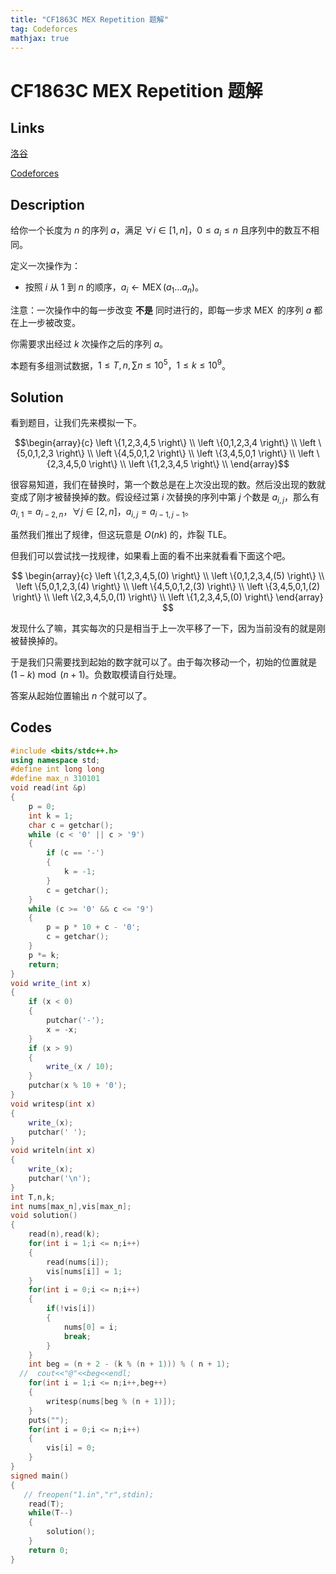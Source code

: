 ```yaml
---
title: "CF1863C MEX Repetition 题解"
tag: Codeforces
mathjax: true
---
```


# CF1863C MEX Repetition 题解

## Links

[洛谷](https://www.luogu.com.cn/problem/CF1863C)

[Codeforces](https://codeforces.com/problemset/problem/1863/C)

## Description

给你一个长度为 $n$ 的序列 $a$，满足 $\forall i \in [1,n]$，$0 \leq a_{i} \leq n$ 且序列中的数互不相同。

定义一次操作为：

- 按照 $i$ 从 $1$ 到 $n$ 的顺序，$a_{i} \gets \operatorname{MEX}(a_{1} \ldots a_{n})$。

注意：一次操作中的每一步改变 **不是** 同时进行的，即每一步求 $\operatorname{MEX}$ 的序列 $a$ 都在上一步被改变。

你需要求出经过 $k$ 次操作之后的序列 $a$。

本题有多组测试数据，$1 \leq T,n,\sum n \leq 10^5$，$1 \leq k \leq 10^{9}$。

## Solution

看到题目，让我们先来模拟一下。

$$\begin{array}{c}
\left \{1,2,3,4,5 \right\} \\
\left \{0,1,2,3,4 \right\} \\
\left \{5,0,1,2,3 \right\} \\
\left \{4,5,0,1,2 \right\} \\
\left \{3,4,5,0,1 \right\} \\
\left \{2,3,4,5,0 \right\} \\
\left \{1,2,3,4,5 \right\} \\
\end{array}$$

很容易知道，我们在替换时，第一个数总是在上次没出现的数。然后没出现的数就变成了刚才被替换掉的数。假设经过第 $i$ 次替换的序列中第 $j$ 个数是 $a_{i,j}$，那么有 $a_{i,1} = a_{i-2,n}$，$\forall j \in [2,n]$，$a_{i,j} = a_{i - 1,j - 1}$。

虽然我们推出了规律，但这玩意是 $O(nk)$ 的，炸裂 TLE。

但我们可以尝试找一找规律，如果看上面的看不出来就看看下面这个吧。

$$
\begin{array}{c}
\left \{1,2,3,4,5,(0) \right\} \\
\left \{0,1,2,3,4,(5) \right\} \\
\left \{5,0,1,2,3,(4) \right\} \\
\left \{4,5,0,1,2,(3) \right\} \\
\left \{3,4,5,0,1,(2) \right\} \\
\left \{2,3,4,5,0,(1) \right\} \\
\left \{1,2,3,4,5,(0) \right\} 
\end{array}
$$

发现什么了嘛，其实每次的只是相当于上一次平移了一下，因为当前没有的就是刚被替换掉的。

于是我们只需要找到起始的数字就可以了。由于每次移动一个，初始的位置就是 $(1 - k) \bmod (n + 1)$。负数取模请自行处理。

答案从起始位置输出 $n$ 个就可以了。

## Codes

```cpp
#include <bits/stdc++.h>
using namespace std;
#define int long long
#define max_n 310101
void read(int &p)
{
    p = 0;
    int k = 1;
    char c = getchar();
    while (c < '0' || c > '9')
    {
        if (c == '-')
        {
            k = -1;
        }
        c = getchar();
    }
    while (c >= '0' && c <= '9')
    {
        p = p * 10 + c - '0';
        c = getchar();
    }
    p *= k;
    return;
}
void write_(int x)
{
    if (x < 0)
    {
        putchar('-');
        x = -x;
    }
    if (x > 9)
    {
        write_(x / 10);
    }
    putchar(x % 10 + '0');
}
void writesp(int x)
{
    write_(x);
    putchar(' ');
}
void writeln(int x)
{
    write_(x);
    putchar('\n');
}
int T,n,k;
int nums[max_n],vis[max_n];
void solution()
{
    read(n),read(k);
    for(int i = 1;i <= n;i++)
    {
        read(nums[i]);
        vis[nums[i]] = 1;
    }
    for(int i = 0;i <= n;i++)
    {
        if(!vis[i])
        {
            nums[0] = i;
            break;
        }
    }
    int beg = (n + 2 - (k % (n + 1))) % ( n + 1);
  //  cout<<"@"<<beg<<endl;
    for(int i = 1;i <= n;i++,beg++)
    {
        writesp(nums[beg % (n + 1)]);
    }
    puts("");
    for(int i = 0;i <= n;i++)
    {
        vis[i] = 0;
    }
}
signed main()
{
   // freopen("1.in","r",stdin);
    read(T);
    while(T--)
    {
        solution();
    }
    return 0;
}
```